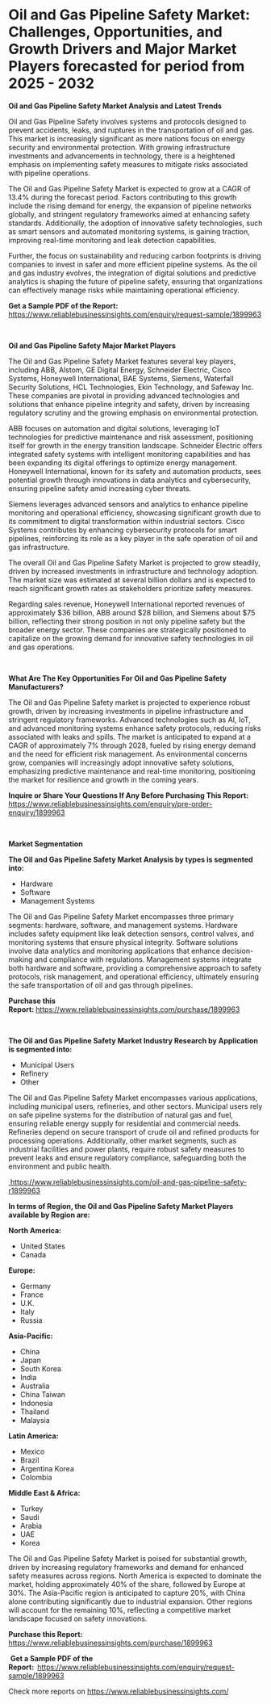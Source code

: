 <p><h1>Oil and Gas Pipeline Safety Market: Challenges, Opportunities, and Growth Drivers and Major Market Players forecasted for period from 2025 - 2032</h1></p><p><strong>Oil and Gas Pipeline Safety Market Analysis and Latest Trends</strong></p>
<p><p>Oil and Gas Pipeline Safety involves systems and protocols designed to prevent accidents, leaks, and ruptures in the transportation of oil and gas. This market is increasingly significant as more nations focus on energy security and environmental protection. With growing infrastructure investments and advancements in technology, there is a heightened emphasis on implementing safety measures to mitigate risks associated with pipeline operations.</p><p>The Oil and Gas Pipeline Safety Market is expected to grow at a CAGR of 13.4% during the forecast period. Factors contributing to this growth include the rising demand for energy, the expansion of pipeline networks globally, and stringent regulatory frameworks aimed at enhancing safety standards. Additionally, the adoption of innovative safety technologies, such as smart sensors and automated monitoring systems, is gaining traction, improving real-time monitoring and leak detection capabilities.</p><p>Further, the focus on sustainability and reducing carbon footprints is driving companies to invest in safer and more efficient pipeline systems. As the oil and gas industry evolves, the integration of digital solutions and predictive analytics is shaping the future of pipeline safety, ensuring that organizations can effectively manage risks while maintaining operational efficiency.</p></p>
<p><strong>Get a Sample PDF of the Report:&nbsp;</strong> <a href="https://www.reliablebusinessinsights.com/enquiry/request-sample/1899963?utm_campaign=2983&utm_medium=2&utm_source=Github&utm_content=ia&utm_term=11032025&utm_id=oil-and-gas-pipeline-safety">https://www.reliablebusinessinsights.com/enquiry/request-sample/1899963</a></p>
<p>&nbsp;</p>
<p><strong>Oil and Gas Pipeline Safety Major Market Players</strong></p>
<p><p>The Oil and Gas Pipeline Safety Market features several key players, including ABB, Alstom, GE Digital Energy, Schneider Electric, Cisco Systems, Honeywell International, BAE Systems, Siemens, Waterfall Security Solutions, HCL Technologies, Ekin Technology, and Safeway Inc. These companies are pivotal in providing advanced technologies and solutions that enhance pipeline integrity and safety, driven by increasing regulatory scrutiny and the growing emphasis on environmental protection.</p><p>ABB focuses on automation and digital solutions, leveraging IoT technologies for predictive maintenance and risk assessment, positioning itself for growth in the energy transition landscape. Schneider Electric offers integrated safety systems with intelligent monitoring capabilities and has been expanding its digital offerings to optimize energy management. Honeywell International, known for its safety and automation products, sees potential growth through innovations in data analytics and cybersecurity, ensuring pipeline safety amid increasing cyber threats.</p><p>Siemens leverages advanced sensors and analytics to enhance pipeline monitoring and operational efficiency, showcasing significant growth due to its commitment to digital transformation within industrial sectors. Cisco Systems contributes by enhancing cybersecurity protocols for smart pipelines, reinforcing its role as a key player in the safe operation of oil and gas infrastructure.</p><p>The overall Oil and Gas Pipeline Safety Market is projected to grow steadily, driven by increased investments in infrastructure and technology adoption. The market size was estimated at several billion dollars and is expected to reach significant growth rates as stakeholders prioritize safety measures.</p><p>Regarding sales revenue, Honeywell International reported revenues of approximately $36 billion, ABB around $28 billion, and Siemens about $75 billion, reflecting their strong position in not only pipeline safety but the broader energy sector. These companies are strategically positioned to capitalize on the growing demand for innovative safety technologies in oil and gas operations.</p></p>
<p>&nbsp;</p>
<p><strong>What Are The Key Opportunities For Oil and Gas Pipeline Safety Manufacturers?</strong></p>
<p><p>The Oil and Gas Pipeline Safety market is projected to experience robust growth, driven by increasing investments in pipeline infrastructure and stringent regulatory frameworks. Advanced technologies such as AI, IoT, and advanced monitoring systems enhance safety protocols, reducing risks associated with leaks and spills. The market is anticipated to expand at a CAGR of approximately 7% through 2028, fueled by rising energy demand and the need for efficient risk management. As environmental concerns grow, companies will increasingly adopt innovative safety solutions, emphasizing predictive maintenance and real-time monitoring, positioning the market for resilience and growth in the coming years.</p></p>
<p><strong>Inquire or Share Your Questions If Any Before Purchasing This Report:</strong> <a href="https://www.reliablebusinessinsights.com/enquiry/pre-order-enquiry/1899963?utm_campaign=2983&utm_medium=2&utm_source=Github&utm_content=ia&utm_term=11032025&utm_id=oil-and-gas-pipeline-safety">https://www.reliablebusinessinsights.com/enquiry/pre-order-enquiry/1899963</a></p>
<p>&nbsp;</p>
<p><strong>Market Segmentation</strong></p>
<p><strong>The Oil and Gas Pipeline Safety Market Analysis by types is segmented into:</strong></p>
<p><ul><li>Hardware</li><li>Software</li><li>Management Systems</li></ul></p>
<p><p>The Oil and Gas Pipeline Safety Market encompasses three primary segments: hardware, software, and management systems. Hardware includes safety equipment like leak detection sensors, control valves, and monitoring systems that ensure physical integrity. Software solutions involve data analytics and monitoring applications that enhance decision-making and compliance with regulations. Management systems integrate both hardware and software, providing a comprehensive approach to safety protocols, risk management, and operational efficiency, ultimately ensuring the safe transportation of oil and gas through pipelines.</p></p>
<p><strong>Purchase this Report:&nbsp;</strong><a href="https://www.reliablebusinessinsights.com/purchase/1899963?utm_campaign=2983&utm_medium=2&utm_source=Github&utm_content=ia&utm_term=11032025&utm_id=oil-and-gas-pipeline-safety">https://www.reliablebusinessinsights.com/purchase/1899963</a></p>
<p>&nbsp;</p>
<p><strong>The Oil and Gas Pipeline Safety Market Industry Research by Application is segmented into:</strong></p>
<p><ul><li>Municipal Users</li><li>Refinery</li><li>Other</li></ul></p>
<p><p>The Oil and Gas Pipeline Safety Market encompasses various applications, including municipal users, refineries, and other sectors. Municipal users rely on safe pipeline systems for the distribution of natural gas and fuel, ensuring reliable energy supply for residential and commercial needs. Refineries depend on secure transport of crude oil and refined products for processing operations. Additionally, other market segments, such as industrial facilities and power plants, require robust safety measures to prevent leaks and ensure regulatory compliance, safeguarding both the environment and public health.</p></p>
<p><a href="https://www.reliablebusinessinsights.com/oil-and-gas-pipeline-safety-r1899963?utm_campaign=2983&utm_medium=2&utm_source=Github&utm_content=ia&utm_term=11032025&utm_id=oil-and-gas-pipeline-safety">&nbsp;https://www.reliablebusinessinsights.com/oil-and-gas-pipeline-safety-r1899963</a></p>
<p><strong>In terms of Region, the Oil and Gas Pipeline Safety Market Players available by Region are:</strong></p>
<p>
    <p> <strong> North America: </strong>
        <ul>
            <li>United States</li>
            <li>Canada</li>
        </ul>
        </p> 
    <p> <strong> Europe: </strong>
        <ul>
            <li>Germany</li>
            <li>France</li>
            <li>U.K.</li>
            <li>Italy</li>
            <li>Russia</li>
        </ul>
        </p> 
    <p> <strong> Asia-Pacific: </strong>
        <ul>
            <li>China</li>
            <li>Japan</li>
            <li>South Korea</li>
            <li>India</li>
            <li>Australia</li>
            <li>China Taiwan</li>
            <li>Indonesia</li>
            <li>Thailand</li>
            <li>Malaysia</li>
        </ul>
        </p> 
    <p> <strong> Latin America: </strong>
        <ul>
            <li>Mexico</li>
            <li>Brazil</li>
            <li>Argentina Korea</li>
            <li>Colombia</li>
        </ul>
        </p> 
    <p> <strong> Middle East & Africa: </strong>
        <ul>
            <li>Turkey</li>
            <li>Saudi</li>
            <li>Arabia</li>
            <li>UAE</li>
            <li>Korea</li>
        </ul>
    </p>
    </p>
<p><p>The Oil and Gas Pipeline Safety Market is poised for substantial growth, driven by increasing regulatory frameworks and demand for enhanced safety measures across regions. North America is expected to dominate the market, holding approximately 40% of the share, followed by Europe at 30%. The Asia-Pacific region is anticipated to capture 20%, with China alone contributing significantly due to industrial expansion. Other regions will account for the remaining 10%, reflecting a competitive market landscape focused on safety innovations.</p></p>
<p><strong>Purchase this Report: </strong><a href="https://www.reliablebusinessinsights.com/purchase/1899963?utm_campaign=2983&utm_medium=2&utm_source=Github&utm_content=ia&utm_term=11032025&utm_id=oil-and-gas-pipeline-safety">https://www.reliablebusinessinsights.com/purchase/1899963</a></p>
<p>&nbsp;<strong>Get a Sample PDF of the Report:&nbsp;&nbsp;</strong><a href="https://www.reliablebusinessinsights.com/enquiry/request-sample/1899963?utm_campaign=2983&utm_medium=2&utm_source=Github&utm_content=ia&utm_term=11032025&utm_id=oil-and-gas-pipeline-safety">https://www.reliablebusinessinsights.com/enquiry/request-sample/1899963</a></p>
<p><strong></strong></p>
<p>Check more reports on <a href="https://www.reliablebusinessinsights.com/?utm_campaign=2983&utm_medium=2&utm_source=Github&utm_content=ia&utm_term=11032025&utm_id=oil-and-gas-pipeline-safety">https://www.reliablebusinessinsights.com/</a></p>